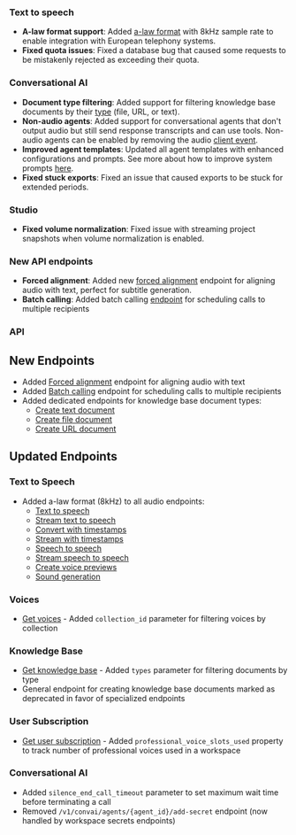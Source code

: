 ### Text to speech

- **A-law format support**: Added [a-law format](/docs/api-reference/text-to-speech/convert#request.query.output_format) with 8kHz sample rate to enable integration with European telephony systems.
- **Fixed quota issues**: Fixed a database bug that caused some requests to be mistakenly rejected as exceeding their quota.

### Conversational AI

- **Document type filtering**: Added support for filtering knowledge base documents by their [type](/docs/api-reference/knowledge-base/get-knowledge-base-list#request.query.types) (file, URL, or text).
- **Non-audio agents**: Added support for conversational agents that don't output audio but still send response transcripts and can use tools. Non-audio agents can be enabled by removing the audio [client event](/docs/conversational-ai/customization/events/client-events).
- **Improved agent templates**: Updated all agent templates with enhanced configurations and prompts. See more about how to improve system prompts [here](/docs/conversational-ai/best-practices/prompting-guide).
- **Fixed stuck exports**: Fixed an issue that caused exports to be stuck for extended periods.

### Studio

- **Fixed volume normalization**: Fixed issue with streaming project snapshots when volume normalization is enabled.

### New API endpoints

- **Forced alignment**: Added new [forced alignment](/docs/api-reference/forced-alignment) endpoint for aligning audio with text, perfect for subtitle generation.
- **Batch calling**: Added batch calling [endpoint](/docs/api-reference/conversations/create-batch-call) for scheduling calls to multiple recipients

### API

<Accordion title="View API changes">

## New Endpoints

- Added [Forced alignment](/docs/api-reference/forced-alignment) endpoint for aligning audio with text
- Added [Batch calling](/docs/api-reference/conversations/create-batch-call) endpoint for scheduling calls to multiple recipients
- Added dedicated endpoints for knowledge base document types:
  - [Create text document](/docs/api-reference/knowledge-base/text)
  - [Create file document](/docs/api-reference/knowledge-base/file)
  - [Create URL document](/docs/api-reference/knowledge-base/url)

## Updated Endpoints

### Text to Speech

- Added a-law format (8kHz) to all audio endpoints:
  - [Text to speech](/docs/api-reference/text-to-speech/convert)
  - [Stream text to speech](/docs/api-reference/text-to-speech/convert-as-stream)
  - [Convert with timestamps](/docs/api-reference/text-to-speech/convert-with-timestamps)
  - [Stream with timestamps](/docs/api-reference/text-to-speech/stream-with-timestamps)
  - [Speech to speech](/docs/api-reference/speech-to-speech)
  - [Stream speech to speech](/docs/api-reference/speech-to-speech/convert-as-stream)
  - [Create voice previews](/docs/api-reference/text-to-voice/create-previews)
  - [Sound generation](/docs/api-reference/sound-generation)

### Voices

- [Get voices](/docs/api-reference/voices/get-all) - Added `collection_id` parameter for filtering voices by collection

### Knowledge Base

- [Get knowledge base](/docs/api-reference/knowledge-base/get-knowledge-base-list) - Added `types` parameter for filtering documents by type
- General endpoint for creating knowledge base documents marked as deprecated in favor of specialized endpoints

### User Subscription

- [Get user subscription](/docs/api-reference/user/get-subscription) - Added `professional_voice_slots_used` property to track number of professional voices used in a workspace

### Conversational AI

- Added `silence_end_call_timeout` parameter to set maximum wait time before terminating a call
- Removed `/v1/convai/agents/{agent_id}/add-secret` endpoint (now handled by workspace secrets endpoints)

</Accordion>
